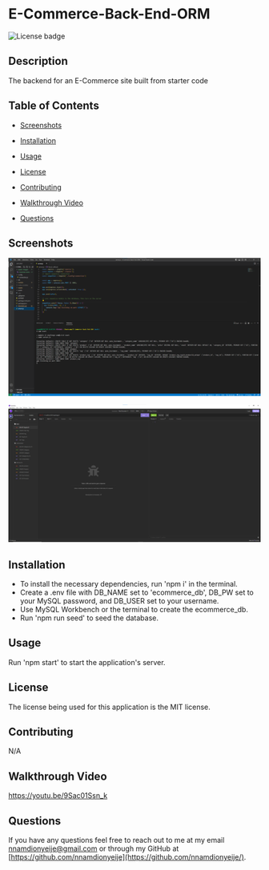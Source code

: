 # E-Commerce-Back-End-ORM

![License badge](https://img.shields.io/badge/license-MIT-red.svg)

## Description

The backend for an E-Commerce site built from starter code

## Table of Contents

- [Screenshots](#screenshots)

- [Installation](#installation)

- [Usage](#usage)

- [License](#license)

- [Contributing](#contributing)

- [Walkthrough Video](#walkthrough-video)

- [Questions](#questions)

## Screenshots

![A screenshot of the application being run in VS Code](./assets/images/VS-Code-Screenshot.png)

![A screenshot of the application's api being accessed through Insomnia](./assets/images/insomnia-screenshot.png)

## Installation

- To install the necessary dependencies, run 'npm i' in the terminal.
- Create a .env file with DB_NAME set to 'ecommerce_db', DB_PW set to your MySQL password, and DB_USER set to your username.
- Use MySQL Workbench or the terminal to create the ecommerce_db.
- Run 'npm run seed' to seed the database.

## Usage

Run 'npm start' to start the application's server.

## License

The license being used for this application is the MIT license.

## Contributing

N/A

## Walkthrough Video

https://youtu.be/9Sac01Ssn_k

## Questions

If you have any questions feel free to reach out to me at my email nnamdionyeije@gmail.com or through my GitHub at [https://github.com/nnamdionyeije](https://github.com/nnamdionyeije/).
